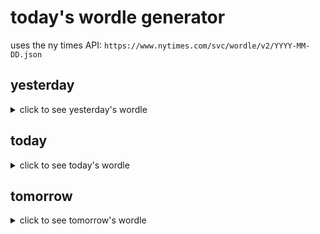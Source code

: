 # today's wordle generator

uses the ny times API: `https://www.nytimes.com/svc/wordle/v2/YYYY-MM-DD.json`

## yesterday

<details>
    <summary>click to see yesterday's wordle</summary>

    offer

</details>

## today

<details>
    <summary>click to see today's wordle</summary>

    plain

</details>

## tomorrow

<details>
    <summary>click to see tomorrow's wordle</summary>

    stump

</details>
